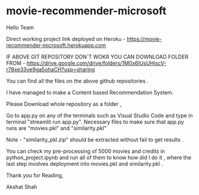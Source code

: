 # movie-recommender-microsoft
Hello Team 

Direct working project link deployed on Heroku - https://movie-recommender-microsoft.herokuapp.com

IF ABOVE GIT REPOSITORY DON`T WOKR YOU CAN DOWNLOAD FOLDER FROM - https://drive.google.com/drive/folders/1M0x6lUsUHiscV-r78xe33ve9ga5ohaCH?usp=sharing

You can find all the files on the above github repositories .

I have managed to make a Content based Recommendation System.

Please Download whole repository as a folder ,

Go to app.py on any of the terminals such as Visual Studio Code and type in terminal "streamlit run app.py". 
Necessary files to make sure that app.py runs are "movies.pkl" and "similarity.pkl" 


Note - "similarity_pkl.zip" should be extracted without fail to get results .

You can check my pre-processing of 5000 movies and credits in python_project.ipynb and run all of them to know how did I do it ,
where the last step involves deployment into movies.pkl and similarity.pkl .

Thank you for Reading,

Akshat Shah
